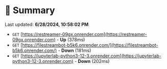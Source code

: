# 📖 Summary
Last updated: **6/28/2024, 10:58:02 PM**

- `GET` [https://restreamer-09gx.onrender.com](https://restreamer-09gx.onrender.com) - **Up** (378ms)
- `GET` [https://filestreambot-b5k6.onrender.com/](https://filestreambot-b5k6.onrender.com/) - **Down** (181ms)
- `GET` [https://jupyterlab-python3-12-3.onrender.com](https://jupyterlab-python3-12-3.onrender.com) - **Down** (202ms)
